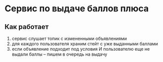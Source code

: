 # Сервис по выдаче баллов плюса

## Как работает

1. сервис слушает топик с измененными объявлениями
2. для каждого пользователя храним стейт с уже выданными баллами
3. если объявление подходит под условия И пользователю еще не выдали баллы – пишем в очередь на выдачу

